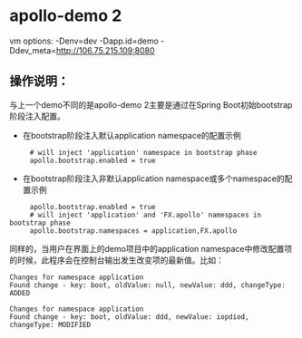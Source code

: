 # apollo-demo 2
vm options:
-Denv=dev -Dapp.id=demo -Ddev_meta=http://106.75.215.109:8080

## 操作说明：
与上一个demo不同的是apollo-demo 2主要是通过在Spring Boot初始bootstrap阶段注入配置。

- 在bootstrap阶段注入默认application namespace的配置示例
```text
     # will inject 'application' namespace in bootstrap phase
     apollo.bootstrap.enabled = true
```
- 在bootstrap阶段注入非默认application namespace或多个namespace的配置示例
```text
     apollo.bootstrap.enabled = true
     # will inject 'application' and 'FX.apollo' namespaces in bootstrap phase
     apollo.bootstrap.namespaces = application,FX.apollo
```

同样的，当用户在界面上的demo项目中的application namespace中修改配置项的时候，此程序会在控制台输出发生改变项的最新值。比如：
```text
Changes for namespace application
Found change - key: boot, oldValue: null, newValue: ddd, changeType: ADDED

Changes for namespace application
Found change - key: boot, oldValue: ddd, newValue: iopdiod, changeType: MODIFIED
```
